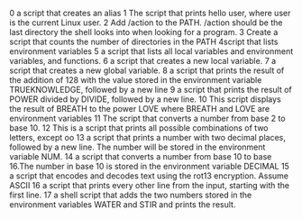 0 a script that creates an alias
1 The script that prints hello user, where user is the current Linux user.
2 Add /action to the PATH. /action should be the last directory the shell looks into when looking for a program.
3 Create a script that counts the number of directories in the PATH
4script that lists environment variables
5 a script that lists all local variables and environment variables, and functions.
6 a script that creates a new local variable.
7 a script that creates a new global variable.
8 a script that prints the result of the addition of 128 with the value stored in the environment variable TRUEKNOWLEDGE, followed by a new line
9 a script that prints the result of POWER divided by DIVIDE, followed by a new line.
10 This script displays the result of BREATH to the power LOVE where BREATH and LOVE are environment variables
11 The script that converts a number from base 2 to base 10.
12 This is a script that prints all possible combinations of two letters, except oo
13 a script that prints a number with two decimal places, followed by a new line. The number will be stored in the environment variable NUM.
14  a script that converts a number from base 10 to base 16.The number in base 10 is stored in the environment variable DECIMAL
15 a script that encodes and decodes text using the rot13 encryption. Assume ASCII
16 a script that prints every other line from the input, starting with the first line.
17 a shell script that adds the two numbers stored in the environment variables WATER and STIR and prints the result.
